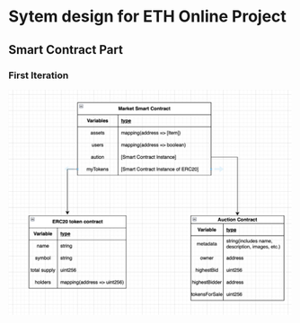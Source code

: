 # Sytem design for ETH Online Project

## Smart Contract Part

### First Iteration

![Image](../src/image.png)
